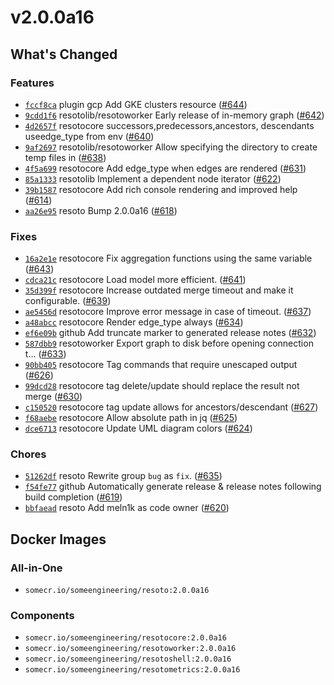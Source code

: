 # v2.0.0a16

## What's Changed

### Features

- [`fccf8ca`](https://github.com/someengineering/resoto/commit/fccf8ca) <span class="badge badge--secondary">plugin gcp</span> Add GKE clusters resource ([#644](https://github.com/someengineering/resoto/pull/644))
- [`9cdd1f6`](https://github.com/someengineering/resoto/commit/9cdd1f6) <span class="badge badge--secondary">resotolib/resotoworker</span> Early release of in-memory graph ([#642](https://github.com/someengineering/resoto/pull/642))
- [`4d2657f`](https://github.com/someengineering/resoto/commit/4d2657f) <span class="badge badge--secondary">resotocore</span> successors,predecessors,ancestors, descendants useedge_type from env ([#640](https://github.com/someengineering/resoto/pull/640))
- [`9af2697`](https://github.com/someengineering/resoto/commit/9af2697) <span class="badge badge--secondary">resotolib/resotoworker</span> Allow specifying the directory to create temp files in ([#638](https://github.com/someengineering/resoto/pull/638))
- [`4f5a699`](https://github.com/someengineering/resoto/commit/4f5a699) <span class="badge badge--secondary">resotocore</span> Add edge_type when edges are rendered ([#631](https://github.com/someengineering/resoto/pull/631))
- [`85a1333`](https://github.com/someengineering/resoto/commit/85a1333) <span class="badge badge--secondary">resotolib</span> Implement a dependent node iterator ([#622](https://github.com/someengineering/resoto/pull/622))
- [`39b1587`](https://github.com/someengineering/resoto/commit/39b1587) <span class="badge badge--secondary">resotocore</span> Add rich console rendering and improved help ([#614](https://github.com/someengineering/resoto/pull/614))
- [`aa26e95`](https://github.com/someengineering/resoto/commit/aa26e95) <span class="badge badge--secondary">resoto</span> Bump 2.0.0a16 ([#618](https://github.com/someengineering/resoto/pull/618))

### Fixes

- [`16a2e1e`](https://github.com/someengineering/resoto/commit/16a2e1e) <span class="badge badge--secondary">resotocore</span> Fix aggregation functions using the same variable ([#643](https://github.com/someengineering/resoto/pull/643))
- [`cdca21c`](https://github.com/someengineering/resoto/commit/cdca21c) <span class="badge badge--secondary">resotocore</span> Load model more efficient. ([#641](https://github.com/someengineering/resoto/pull/641))
- [`35d399f`](https://github.com/someengineering/resoto/commit/35d399f) <span class="badge badge--secondary">resotocore</span> Increase outdated merge timeout and make it configurable. ([#639](https://github.com/someengineering/resoto/pull/639))
- [`ae5456d`](https://github.com/someengineering/resoto/commit/ae5456d) <span class="badge badge--secondary">resotocore</span> Improve error message in case of timeout. ([#637](https://github.com/someengineering/resoto/pull/637))
- [`a48abcc`](https://github.com/someengineering/resoto/commit/a48abcc) <span class="badge badge--secondary">resotocore</span> Render edge_type always ([#634](https://github.com/someengineering/resoto/pull/634))
- [`ef6e09b`](https://github.com/someengineering/resoto/commit/ef6e09b) <span class="badge badge--secondary">github</span> Add truncate marker to generated release notes ([#632](https://github.com/someengineering/resoto/pull/632))
- [`587dbb9`](https://github.com/someengineering/resoto/commit/587dbb9) <span class="badge badge--secondary">resotoworker</span> Export graph to disk before opening connection t… ([#633](https://github.com/someengineering/resoto/pull/633))
- [`90bb405`](https://github.com/someengineering/resoto/commit/90bb405) <span class="badge badge--secondary">resotocore</span> Tag commands that require unescaped output ([#626](https://github.com/someengineering/resoto/pull/626))
- [`99dcd28`](https://github.com/someengineering/resoto/commit/99dcd28) <span class="badge badge--secondary">resotocore</span> tag delete/update should replace the result not merge ([#630](https://github.com/someengineering/resoto/pull/630))
- [`c150520`](https://github.com/someengineering/resoto/commit/c150520) <span class="badge badge--secondary">resotocore</span> tag update allows for ancestors/descendant ([#627](https://github.com/someengineering/resoto/pull/627))
- [`f68aebe`](https://github.com/someengineering/resoto/commit/f68aebe) <span class="badge badge--secondary">resotocore</span> Allow absolute path in jq ([#625](https://github.com/someengineering/resoto/pull/625))
- [`dce6713`](https://github.com/someengineering/resoto/commit/dce6713) <span class="badge badge--secondary">resotocore</span> Update UML diagram colors ([#624](https://github.com/someengineering/resoto/pull/624))

### Chores

- [`51262df`](https://github.com/someengineering/resoto/commit/51262df) <span class="badge badge--secondary">resoto</span> Rewrite group `bug` as `fix`. ([#635](https://github.com/someengineering/resoto/pull/635))
- [`f54fe77`](https://github.com/someengineering/resoto/commit/f54fe77) <span class="badge badge--secondary">github</span> Automatically generate release & release notes following build completion ([#619](https://github.com/someengineering/resoto/pull/619))
- [`bbfaead`](https://github.com/someengineering/resoto/commit/bbfaead) <span class="badge badge--secondary">resoto</span> Add meln1k as code owner ([#620](https://github.com/someengineering/resoto/pull/620))

<!--truncate-->

## Docker Images

### All-in-One

- `somecr.io/someengineering/resoto:2.0.0a16`

### Components

- `somecr.io/someengineering/resotocore:2.0.0a16`
- `somecr.io/someengineering/resotoworker:2.0.0a16`
- `somecr.io/someengineering/resotoshell:2.0.0a16`
- `somecr.io/someengineering/resotometrics:2.0.0a16`
